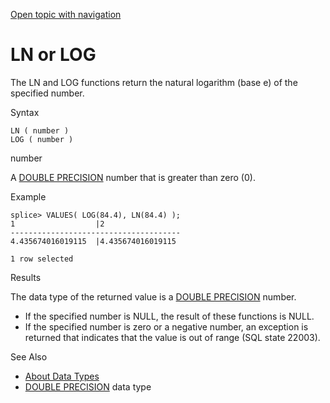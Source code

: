 [Open topic with navigation](../../../index.html#Shared/SQLReference/BuiltInFcns/LnOrLog.html)

<a href="" id="BuiltInFcns.LnOrLog"></a>[]()LN or []()LOG
=========================================================

The <span class="CodeFont">LN</span> and <span class="CodeFont">LOG</span> functions return the natural logarithm (base <span class="CodeFont">e</span>) of the specified number.

Syntax

``` FcnSyntax
LN ( number )
LOG ( number )
```

number

A [<span class="CodeFont">DOUBLE PRECISION</span>](../DataTypes/DoublePrecision.html) number that is greater than zero (<span class="CodeFont">0</span>).

Example

``` Example
splice> VALUES( LOG(84.4), LN(84.4) );
1                  |2
--------------------------------------
4.435674016019115  |4.435674016019115

1 row selected
```

Results

The data type of the returned value is a [<span class="CodeFont">DOUBLE PRECISION</span>](../DataTypes/DoublePrecision.html) number.

-   If the specified number is <span class="CodeFont">NULL</span>, the result of these functions is <span class="CodeFont">NULL</span>.
-   If the specified number is zero or a negative number, an exception is returned that indicates that the value is out of range (SQL state 22003).

See Also

-   [About Data Types](../DataTypes/Intro.NumericTypes.html)
-   [<span class="CodeFont">DOUBLE PRECISION</span>](../DataTypes/DoublePrecision.html) data type

 


